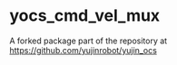# yocs_cmd_vel_mux
A forked package part of the repository at https://github.com/yujinrobot/yujin_ocs
